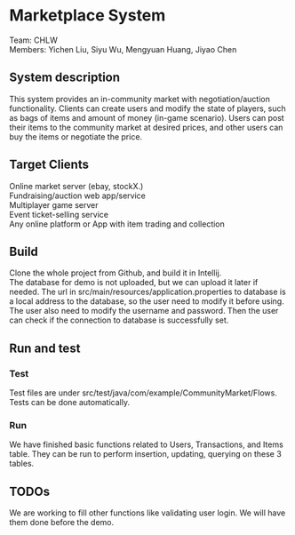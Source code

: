 # Marketplace System
Team: CHLW  
Members: Yichen Liu, Siyu Wu, Mengyuan Huang, Jiyao Chen
## System description
This system provides an in-community market with negotiation/auction functionality. Clients can create users and modify the state of players, such as bags of items and amount of money (in-game scenario). Users can post their items to the community market at desired prices, and other users can buy the items or negotiate the price.
## Target Clients
Online market server (ebay, stockX.)  
Fundraising/auction web app/service  
Multiplayer game server  
Event ticket-selling service  
Any online platform or App with item trading and collection
## Build
Clone the whole project from Github, and build it in Intellij.  
The database for demo is not uploaded, but we can upload it later if needed. The url in src/main/resources/application.properties to database is a local address to the database, so the user need to modify it before using. The user also need to modify the username and password. Then the user can check if the connection to database is successfully set.  
## Run and test
### Test
Test files are under src/test/java/com/example/CommunityMarket/Flows. Tests can be done automatically.
### Run
We have finished basic functions related to Users, Transactions, and Items table. They can be run to perform insertion, updating, querying on these 3 tables.
## TODOs
We are working to fill other functions like validating user login. We will have them done before the demo.
